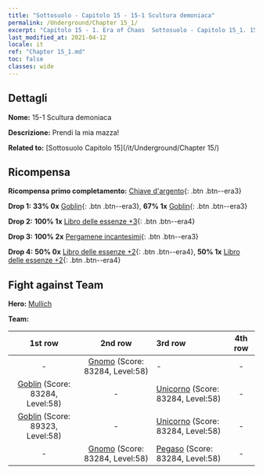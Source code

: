 ```yaml
---
title: "Sottosuolo - Capitolo 15 - 15-1 Scultura demoniaca"
permalink: /Underground/Chapter 15_1/
excerpt: "Capitolo 15 - 1. Era of Chaos  Sottosuolo - Capitolo 15_1. 15-1 Scultura demoniaca"
last_modified_at: 2021-04-12
locale: it
ref: "Chapter 15_1.md"
toc: false
classes: wide
---
```


## Dettagli

 **Nome:** 15-1 Scultura demoniaca

 **Descrizione:** Prendi la mia mazza!

 **Related to:** [Sottosuolo Capitolo 15](/it/Underground/Chapter 15/)

## Ricompensa

 **Ricompensa primo completamento:** [Chiave d'argento](/it/Items/con_693/){: .btn .btn--era3}

 **Drop 1:** **33% 0x** [Goblin](/it/Items/unt_217/){: .btn .btn--era3}, **67% 1x** [Goblin](/it/Items/unt_217/){: .btn .btn--era3}

 **Drop 2:** **100% 1x** [Libro delle essenze +3](/it/Items/mat_60/){: .btn .btn--era4}

 **Drop 3:** **100% 2x** [Pergamene incantesimi](/it/Items/con_694/){: .btn .btn--era3}

 **Drop 4:** **50% 0x** [Libro delle essenze +2](/it/Items/mat_53/){: .btn .btn--era4}, **50% 1x** [Libro delle essenze +2](/it/Items/mat_53/){: .btn .btn--era4}


## Fight against Team
 **Hero:** [Mullich](/it/heroes/Mullich/)

 **Team:**


  | 1st row | 2nd row | 3rd row | 4th row |
  |:----:|:----:|:----|:----:|
  | - | [Gnomo](/it/units/Dwarf/) (Score: 83284, Level:58)  | - | - |
  | [Goblin](/it/units/Goblin/) (Score: 83284, Level:58)  | - | [Unicorno](/it/units/Unicorn/) (Score: 83284, Level:58)  | - |
  | [Goblin](/it/units/Goblin/) (Score: 89323, Level:58)  | - | [Unicorno](/it/units/Unicorn/) (Score: 83284, Level:58)  | - |
  | - | [Gnomo](/it/units/Dwarf/) (Score: 83284, Level:58)  | [Pegaso](/it/units/Pegasus/) (Score: 83284, Level:58)  | - |


